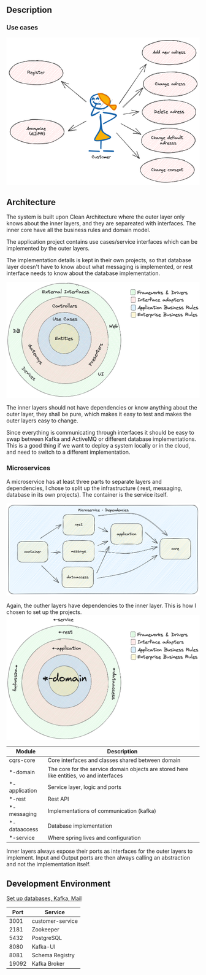 ## Description

### Use cases

![Use Cases](docs/images/customer-usecases.png)

## Architecture

The system is built upon Clean Architecture where the outer layer only knows about the inner layers, and they are
separeated with interfaces.
The inner core have all the business rules and domain model. 

The application project contains use cases/service interfaces which can be implemented by the outer layers.

The implementation details is kept in their own projects, so
that database layer doesn't have to know about what messaging is implemented, or rest interface needs to know about the
database implementation.

![Clean Architecture](docs/images/clean-architecture.png)

The inner layers should not have dependencies or know anything about the outer layer, they shall be pure, which makes it
easy to test and makes the outer layers easy to change.

Since everything is communicating through interfaces it should be easy to swap between Kafka and ActiveMQ or different
database implementations. This is a good thing if we want to deploy a system locally or in the cloud, and need to switch
to a different implementation.

### Microservices

A microservice has at least three parts to separate layers and dependencies, I chose to split up the infrastructure (
rest, messaging, database in its own projects).
The container is the service itself.

![](docs/images/microservice-dependencies.png)

Again, the outher layers have dependencies to the inner layer. This is how I chosen to set up the projects.
![](docs/images/clean-architecture-project-structure.png)

| Module        | Description                                                                              |
|---------------|------------------------------------------------------------------------------------------|
| cqrs-core     | Core interfaces and classes shared between domain                                        |
| *-domain      | The core for the service domain objects are stored here like entities, vo and interfaces |
| *-application | Service layer, logic and ports                                                           |
| *-rest        | Rest API                                                                                 |
| *-messaging   | Implementations of communication (kafka)                                                 |
| *-dataaccess  | Database implementation                                                                  |
| *-service     | Where spring lives and configuration                                                     |

Inner layers always expose their ports as interfaces for the outer layers to implement. Input and Output ports are then
always calling an abstraction and not the implementation itself.


## Development Environment

[Set up databases, Kafka, Mail](./infrastructure/docker-compose/README.md)

| Port  | Service          |
|-------|------------------|
| 3001  | customer-service |
| 2181  | Zookeeper        |
| 5432  | PostgreSQL       |
| 8080  | Kafka-UI         |
| 8081  | Schema Registry  |
| 19092 | Kafka Broker     |
